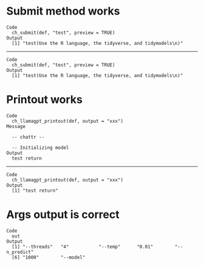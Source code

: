 # Submit method works

    Code
      ch_submit(def, "test", preview = TRUE)
    Output
      [1] "test(Use the R language, the tidyverse, and tidymodels\n)"

---

    Code
      ch_submit(def, "test", preview = TRUE)
    Output
      [1] "test(Use the R language, the tidyverse, and tidymodels\n)"

# Printout works

    Code
      ch_llamagpt_printout(def, output = "xxx")
    Message
      
      -- chattr --
      
      -- Initializing model 
    Output
      test return

---

    Code
      ch_llamagpt_printout(def, output = "xxx")
    Output
      [1] "test return"

# Args output is correct

    Code
      out
    Output
      [1] "--threads"   "4"           "--temp"      "0.01"        "--n_predict"
      [6] "1000"        "--model"    

